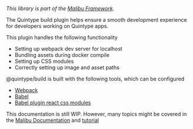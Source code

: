 *This library is part of the [Malibu Framework](https://developers.quintype.com/malibu)*.

The Quintype build plugin helps ensure a smooth development experience for developers working on Quintype apps.

This plugin handles the following functionality
* Setting up webpack dev server for localhost
* Bundling assets during docker compile
* Setting up CSS modules
* Correctly setting up image and asset paths

@quintype/build is built with the following tools, which can be configured
* [Webpack](https://webpack.js.org)
* [Babel](https://babeljs.io)
* [Babel plugin react css modules](https://github.com/gajus/babel-plugin-react-css-modules)

This documentation is still WIP. However, many topics might be covered in the [Malibu Documentation](https://developers.quintype.com/malibu) and [tutorial](https://developers.quintype.com/malibu/tutorial)
